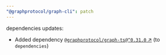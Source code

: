 ```yaml
---
"@graphprotocol/graph-cli": patch
---
```

dependencies updates:
  - Added dependency [`@graphprotocol/graph-ts@^0.31.0` ↗︎](https://www.npmjs.com/package/@graphprotocol/graph-ts/v/0.31.0) (to `dependencies`)
